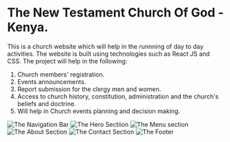 # The New Testament Church Of God - Kenya.
This is a church website which will help in the runnning of day to day activities. The website is built using technologies such as React JS and CSS. The project will help in the following:
1. Church members' registration.
2. Events announcements.
3. Report submission for the clergy men and women.
4. Access to church history, constitution, administration and the church's beliefs and doctrine.
5. Will help in Church events planning and decision making.

![The Navigation Bar]()
![The Hero Sectiion]()
![The Menu section]()
![The About Section]()
![The Contact Section]()
![The Footer]()

